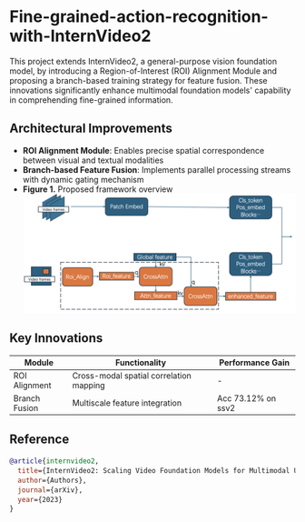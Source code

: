 # Fine-grained-action-recognition-with-InternVideo2
This project extends InternVideo2, a general-purpose vision foundation model, by introducing a Region-of-Interest (ROI) Alignment Module and proposing a branch-based training strategy for feature fusion. These innovations significantly enhance multimodal foundation models' capability in comprehending fine-grained information.

## Architectural Improvements
- **ROI Alignment Module**: Enables precise spatial correspondence between visual and textual modalities
- **Branch-based Feature Fusion**: Implements parallel processing streams with dynamic gating mechanism
- **Figure 1.** Proposed framework overview  
![The vision encoder frame and the module added](https://github.com/hunter-ulpianus/Fine-grained-action-recognition-with-InternVideo2/blob/main/pic1.png)  


## Key Innovations
| Module | Functionality | Performance Gain |
|--------|---------------|-------------------|
| ROI Alignment | Cross-modal spatial correlation mapping | -|
| Branch Fusion | Multiscale feature integration | Acc 73.12% on ssv2|

## Reference
```bibtex
@article{internvideo2,
  title={InternVideo2: Scaling Video Foundation Models for Multimodal Understanding},
  author={Authors},
  journal={arXiv},
  year={2023}
}
